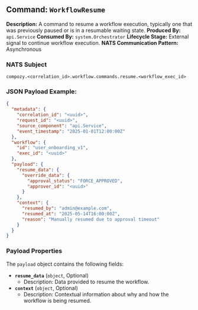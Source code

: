 ## Command: `WorkflowResume`

**Description:** A command to resume a workflow execution, typically one that was previously paused or is in a resumable waiting state.
**Produced By:** `api.Service`
**Consumed By:** `system.Orchestrator`
**Lifecycle Stage:** External signal to continue workflow execution.
**NATS Communication Pattern:** Asynchronous

### NATS Subject

`compozy.<correlation_id>.workflow.commands.resume.<workflow_exec_id>`

### JSON Payload Example:

```json
{
  "metadata": {
    "correlation_id": "<uuid>",
    "request_id": "<uuid>",
    "source_component": "api.Service",
    "event_timestamp": "2025-01-01T12:00:00Z"
  },
  "workflow": {
    "id": "user_onboarding_v1",
    "exec_id": "<uuid>"
  },
  "payload": {
    "resume_data": {
      "override_data": {
        "approval_status": "FORCE_APPROVED",
        "approver_id": "<uuid>"
      }
    },
    "context": {
      "resumed_by": "admin@example.com",
      "resumed_at": "2025-05-14T16:00:00Z",
      "reason": "Manually resumed due to approval timeout"
    }
  }
}
```

### Payload Properties

The `payload` object contains the following fields:
-   **`resume_data`** (`object`, Optional)
    -   Description: Data provided to resume the workflow.
-   **`context`** (`object`, Optional)
    -   Description: Contextual information about why and how the workflow is being resumed.
